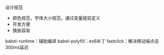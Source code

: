 设计规范
* 颜色规范，字体大小规范，通过变量提前定义
* 开发方便
* 换肤容易

babel-runtime：辅助编译
babel-polyfill：es6补丁
fastclick：解决移动端点击300ms延迟